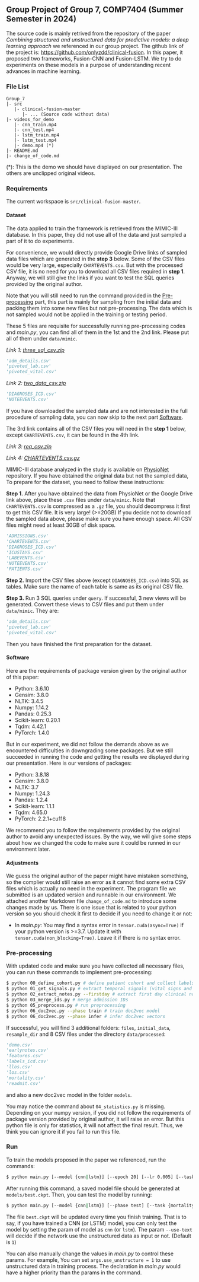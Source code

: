 ## Group Project of Group 7, COMP7404 (Summer Semester in 2024)

The source code is mainly retrived from the repository of the paper *Combining structured and unstructured data for predictive models: a deep learning approach* we referenced  in our group project. The github link of the project is: https://github.com/onlyzdd/clinical-fusion. In this paper, it proposed two frameworks, Fusion-CNN and Fusion-LSTM. We try to do experiments on these models in a purpose of understanding recent advances in machine learning.

### File List

```
Group_7
|- src
   |- clinical-fusion-master
      |- ... (Source code without data)
|- videos_for_demo
   |- cnn_train.mp4
   |- cnn_test.mp4
   |- lstm_train.mp4
   |- lstm_test.mp4
   |- demo.mp4 (*)
|- README.md
|- change_of_code.md
```

(*): This is the demo we should have displayed on our presentation. The others are unclipped original videos.

### Requirements

The current workspace is `src/clinical-fusion-master`.

#### Dataset

The data applied to train the framework is retrieved from the MIMIC-III database. In this paper, they did not use all of the data and just sampled a part of it to do experiments.

For convenience, we would directly provide Google Drive links of sampled data files which are generated in the **step 3** below. Some of the CSV files would be very large, especially `CHARTEVENTS.csv`. But with the processed CSV file, it is no need for you to download all CSV files required in **step 1**. Anyway, we will still give the links if you want to test the SQL queries provided by the original author.

Note that you will still need to run the command provided in the <u>[Pre-processing](#0)</u> part, this part is mainly for sampling from the initial data and packing them into some new files but not pre-processing. The data which is not sampled would not be applied in the training or testing period.

These 5 files are requisite for successfully running pre-processing codes and *main.py*, you can find all of them in the 1st and the 2nd link. Please put all of them under `data/mimic`.

*Link 1: [three_sql_csv.zip](https://drive.google.com/file/d/1dbd0TtlXVQ3Zg1_MEtNL6PPOaF4TXWBG/view?usp=sharing)*

```python
'adm_details.csv'
'pivoted_lab.csv'
'pivoted_vital.csv'
```

*Link 2: [two_data_csv.zip](https://drive.google.com/file/d/173O45bOzbdVrWL97nc5Wle7UUO55i1Gu/view?usp=sharing)*
```python
'DIAGNOSES_ICD.csv'
'NOTEEVENTS.csv'
```

If you have downloaded the sampled data and are not interested in the full procedure of sampling data, you can now skip to the next part <u>[Software](#1)</u>.

The 3rd link contains all of the CSV files you will need in the **step 1** below, except `CHARTEVENTS.csv`, it can be found in the 4th link.

*Link 3: [req_csv.zip](https://drive.google.com/file/d/1fjhKIrVrf_6ymE0d1jmgebP8xD48uYRZ/view?usp=drive_link)*

*Link 4: [CHARTEVENTS.csv.gz](https://drive.google.com/file/d/1oM14vlHkT2ni8oDiFeZ_bFgE9TMT_sWB/view?usp=drive_link)*

MIMIC-III database analyzed in the study is available on [PhysioNet](https://mimic.physionet.org/about/mimic) repository. If you have obtained the original data but not the sampled data, To prepare for the dataset, you need to follow these instructions:

**Step 1.** After you have obtained the data from PhysioNet or the Google Drive link above, place these `.csv` files under `data/mimic`. Note that `CHARTEVENTS.csv` is compressed as a `.gz` file, you should decompress it first to get this CSV file. It is very large! (>=20GB) If you decide not to download the sampled data above, please make sure you have enough space. All CSV files might need at least 30GB of disk space.

```python
'ADMISSIONS.csv'
'CHARTEVENTS.csv'
'DIAGNOSES_ICD.csv'
'ICUSTAYS.csv'
'LABEVENTS.csv'
'NOTEEVENTS.csv'
'PATIENTS.csv'
```

**Step 2.** Import the CSV files above (except `DIAGNOSES_ICD.csv`) into SQL as tables. Make sure the name of each table is same as its original CSV file.

**Step 3.** Run 3 SQL queries under `query`. If successful, 3 new views will be generated. Convert these views to CSV files and put them under `data/mimic`. They are:

```python
'adm_details.csv'
'pivoted_lab.csv'
'pivoted_vital.csv'
```

Then you have finished the first preparation for the dataset.

#### <div id=1> Software </div>

Here are the requirements of package version given by the original author of this paper:

- Python: 3.6.10
- Gensim: 3.8.0
- NLTK: 3.4.5
- Numpy: 1.14.2
- Pandas: 0.25.3
- Scikit-learn: 0.20.1
- Tqdm: 4.42.1
- PyTorch: 1.4.0

But in our experiment, we did not follow the demands above as we encountered difficulties in downgrading some packages. But we still succeeded in running the code and getting the results we displayed during our presentation. Here is our versions of packages:

- Python: 3.8.18
- Gensim: 3.8.0
- NLTK: 3.7
- Numpy: 1.24.3
- Pandas: 1.2.4
- Scikit-learn: 1.1.1
- Tqdm: 4.65.0
- PyTorch: 2.2.1+cu118

We recommend you to follow the requirements provided by the original author to avoid any unexpected issues. By the way, we will give some steps about how we changed the code to make sure it could be runned in our environment later.

#### Adjustments

We guess the original author of the paper might have mistaken something, so the complier would still raise an error as it cannot find some extra CSV files which is actually no need in the experiment. The program file we submitted is an updated version and runnable in our environment. We attached another Markdown file `change_of_code.md` to introduce some changes made by us. There is one issue that is related to your python version so you should check it first to decide if you need to change it or not:

- In *main.py*: You may find a syntax error in `tensor.cuda(async=True)` if your python version is >=3.7. Update it with `tensor.cuda(non_blocking=True)`. Leave it if there is no syntax error.


### <div id=0> Pre-processing </div>

With updated code and make sure you have collected all necessary files, you can run these commands to implement pre-processing:

```sh
$ python 00_define_cohort.py # define patient cohort and collect labels
$ python 01_get_signals.py # extract temporal signals (vital signs and laboratory tests)
$ python 02_extract_notes.py --firstday # extract first day clinical notes
$ python 03_merge_ids.py # merge admission IDs
$ python 05_preprocess.py # run preprocessing
$ python 06_doc2vec.py --phase train # train doc2vec model
$ python 06_doc2vec.py --phase infer # infer doc2vec vectors
```

If successful, you will find 3 additional folders: `files`, `initial_data`, `resample_dir` and 8 CSV files under the directory `data/processed`:

```python
'demo.csv'
'earlynotes.csv'
'features.csv'
'labels_icd.csv'
'llos.csv'
'los.csv'
'mortality.csv'
'readmit.csv'
```

and also a new doc2vec model in the folder `models`.

You may notice the command about `04_statistics.py` is missing. Depending on your numpy version, if you did not follow the requirements of package version provided by original author, it will raise an error. But this python file is only for statistics, it will not affect the final result. Thus, we think you can ignore it if you fail to run this file.

### Run

To train the models proposed in the paper we referenced, run the commands:

```sh
$ python main.py [--model {cnn|lstm}] [--epoch 20] [--lr 0.005] [--task {mortality|llos|readmit}] [--use-text {0|1}]
```

After running this command, a saved model file should be generated at `models/best.ckpt`. Then, you can test the model by running:

```sh
$ python main.py [--model {cnn|lstm}] [--phase test] [--task {mortality|llos|readmit}]
```

The file `best.ckpt` will be updated every time you finish training. That is to say, if you have trained a CNN (or LSTM) model, you can only test the model by setting the param of model as `cnn` (or `lstm`). The param `--use-text` will decide if the network use the unstructured data as input or not. (Default is `1`)

You can also manually change the values in *main.py* to control these params. For example, You can set `args.use_unstructure = 1` to use unstructured data in training process. The declaration in *main.py* would have a higher priority than the params in the command.